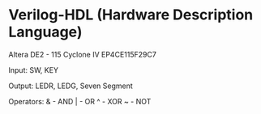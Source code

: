 # Verilog-HDL (Hardware Description Language)

Altera DE2 - 115
Cyclone IV EP4CE115F29C7

Input: 
SW, KEY

Output: 
LEDR, LEDG, Seven Segment

Operators: 
& - AND 
| - OR
^ - XOR 
~ - NOT